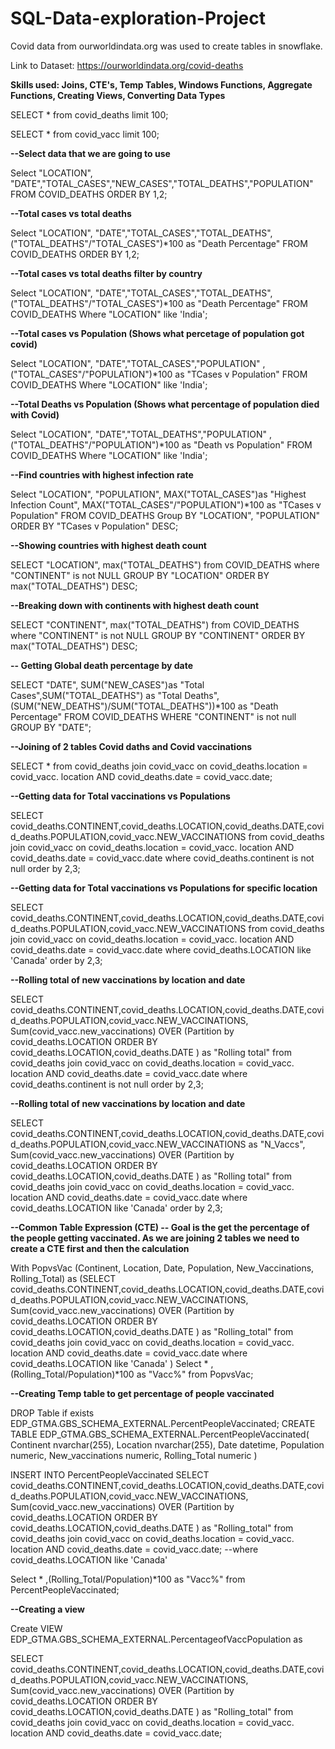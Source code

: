 # SQL-Data-exploration-Project

Covid data from ourworldindata.org was used to create tables in snowflake.  

Link to Dataset: https://ourworldindata.org/covid-deaths

**Skills used: Joins, CTE's, Temp Tables, Windows Functions, Aggregate Functions, Creating Views, Converting Data Types**


SELECT * from covid_deaths limit 100;

SELECT * from covid_vacc limit 100;

**--Select data that we are going to use**

Select "LOCATION", "DATE","TOTAL_CASES","NEW_CASES","TOTAL_DEATHS","POPULATION" FROM COVID_DEATHS ORDER BY 1,2;

**--Total cases vs total deaths**

Select "LOCATION", "DATE","TOTAL_CASES","TOTAL_DEATHS",("TOTAL_DEATHS"/"TOTAL_CASES")*100 as "Death Percentage"
FROM COVID_DEATHS ORDER BY 1,2;

**--Total cases vs total deaths filter by country**

Select "LOCATION", "DATE","TOTAL_CASES","TOTAL_DEATHS",("TOTAL_DEATHS"/"TOTAL_CASES")*100 as "Death Percentage"
FROM COVID_DEATHS Where "LOCATION" like 'India';


**--Total cases vs Population (Shows what percetage of population got covid)**

Select "LOCATION", "DATE","TOTAL_CASES","POPULATION" ,("TOTAL_CASES"/"POPULATION")*100 as "TCases v Population"
FROM COVID_DEATHS Where "LOCATION" like 'India';

**--Total Deaths vs Population (Shows what percentage of population died with Covid)**

Select "LOCATION", "DATE","TOTAL_DEATHS","POPULATION" ,("TOTAL_DEATHS"/"POPULATION")*100 as "Death vs Population" FROM COVID_DEATHS Where "LOCATION" like 'India';

**--Find countries with highest infection rate**

Select "LOCATION", "POPULATION", MAX("TOTAL_CASES")as "Highest Infection Count", MAX("TOTAL_CASES"/"POPULATION")*100 as "TCases v Population"
FROM COVID_DEATHS 
Group BY "LOCATION", "POPULATION"
ORDER BY "TCases v Population" DESC;

**--Showing countries with highest death count**

SELECT "LOCATION", max("TOTAL_DEATHS") from COVID_DEATHS
where "CONTINENT" is not NULL
GROUP BY "LOCATION"
ORDER BY max("TOTAL_DEATHS") DESC;

**--Breaking down with continents with highest death count**

SELECT "CONTINENT", max("TOTAL_DEATHS") from COVID_DEATHS
where "CONTINENT" is not NULL
GROUP BY "CONTINENT"
ORDER BY max("TOTAL_DEATHS") DESC;

**-- Getting Global death percentage by date**

SELECT "DATE", SUM("NEW_CASES")as "Total Cases",SUM("TOTAL_DEATHS") as "Total Deaths",(SUM("NEW_DEATHS")/SUM("TOTAL_DEATHS"))*100 as "Death Percentage" FROM COVID_DEATHS
WHERE "CONTINENT" is not null
GROUP BY "DATE";

**--Joining of 2 tables Covid daths and Covid vaccinations**

SELECT * from covid_deaths
join covid_vacc 
on covid_deaths.location = covid_vacc. location
AND
covid_deaths.date = covid_vacc.date;

**--Getting data for Total vaccinations vs Populations**

SELECT covid_deaths.CONTINENT,covid_deaths.LOCATION,covid_deaths.DATE,covid_deaths.POPULATION,covid_vacc.NEW_VACCINATIONS
from covid_deaths
join covid_vacc 
on covid_deaths.location = covid_vacc. location
AND
covid_deaths.date = covid_vacc.date
where covid_deaths.continent is not null
order by 2,3;

**--Getting data for Total vaccinations vs Populations for specific location**

SELECT covid_deaths.CONTINENT,covid_deaths.LOCATION,covid_deaths.DATE,covid_deaths.POPULATION,covid_vacc.NEW_VACCINATIONS
from covid_deaths
join covid_vacc 
on covid_deaths.location = covid_vacc. location
AND
covid_deaths.date = covid_vacc.date
where covid_deaths.LOCATION like 'Canada'
order by 2,3;

**--Rolling total of new vaccinations by location and date**

SELECT covid_deaths.CONTINENT,covid_deaths.LOCATION,covid_deaths.DATE,covid_deaths.POPULATION,covid_vacc.NEW_VACCINATIONS,
Sum(covid_vacc.new_vaccinations) OVER (Partition by covid_deaths.LOCATION ORDER BY covid_deaths.LOCATION,covid_deaths.DATE ) as "Rolling total"
from covid_deaths
join covid_vacc 
on covid_deaths.location = covid_vacc. location
AND
covid_deaths.date = covid_vacc.date
where covid_deaths.continent is not null
order by 2,3;





**--Rolling total of new vaccinations by location and date**

SELECT covid_deaths.CONTINENT,covid_deaths.LOCATION,covid_deaths.DATE,covid_deaths.POPULATION,covid_vacc.NEW_VACCINATIONS as "N_Vaccs",
Sum(covid_vacc.new_vaccinations) OVER (Partition by covid_deaths.LOCATION ORDER BY covid_deaths.LOCATION,covid_deaths.DATE ) as "Rolling total"
from covid_deaths
join covid_vacc 
on covid_deaths.location = covid_vacc. location
AND
covid_deaths.date = covid_vacc.date
where covid_deaths.LOCATION like 'Canada'
order by 2,3;

**--Common Table Expression (CTE)
-- Goal is the get the percentage of the people getting vaccinated. As we are joining 2 tables we need to create a CTE first and then the calculation**

With PopvsVac (Continent, Location, Date, Population, New_Vaccinations, Rolling_Total)
as
(SELECT covid_deaths.CONTINENT,covid_deaths.LOCATION,covid_deaths.DATE,covid_deaths.POPULATION,covid_vacc.NEW_VACCINATIONS,
Sum(covid_vacc.new_vaccinations) OVER (Partition by covid_deaths.LOCATION ORDER BY covid_deaths.LOCATION,covid_deaths.DATE ) as "Rolling_total"
from covid_deaths
join covid_vacc 
on covid_deaths.location = covid_vacc. location
AND
covid_deaths.date = covid_vacc.date
where covid_deaths.LOCATION like 'Canada'
)
Select * ,(Rolling_Total/Population)*100 as "Vacc%" from PopvsVac;


**--Creating Temp table to get percentage of people vaccinated**

DROP Table if exists EDP_GTMA.GBS_SCHEMA_EXTERNAL.PercentPeopleVaccinated;
CREATE TABLE EDP_GTMA.GBS_SCHEMA_EXTERNAL.PercentPeopleVaccinated(
Continent nvarchar(255),
Location nvarchar(255),
Date datetime,
Population numeric,
New_vaccinations numeric,
Rolling_Total numeric
)

INSERT INTO PercentPeopleVaccinated
SELECT covid_deaths.CONTINENT,covid_deaths.LOCATION,covid_deaths.DATE,covid_deaths.POPULATION,covid_vacc.NEW_VACCINATIONS,
Sum(covid_vacc.new_vaccinations) OVER (Partition by covid_deaths.LOCATION ORDER BY covid_deaths.LOCATION,covid_deaths.DATE ) as "Rolling_total"
from covid_deaths
join covid_vacc 
on covid_deaths.location = covid_vacc. location
AND
covid_deaths.date = covid_vacc.date;
--where covid_deaths.LOCATION like 'Canada'

Select * ,(Rolling_Total/Population)*100 as "Vacc%" from PercentPeopleVaccinated;

**--Creating a view**

Create VIEW EDP_GTMA.GBS_SCHEMA_EXTERNAL.PercentageofVaccPopulation as

SELECT covid_deaths.CONTINENT,covid_deaths.LOCATION,covid_deaths.DATE,covid_deaths.POPULATION,covid_vacc.NEW_VACCINATIONS,
Sum(covid_vacc.new_vaccinations) OVER (Partition by covid_deaths.LOCATION ORDER BY covid_deaths.LOCATION,covid_deaths.DATE ) as "Rolling_total"
from covid_deaths
join covid_vacc 
on covid_deaths.location = covid_vacc. location
AND
covid_deaths.date = covid_vacc.date;
